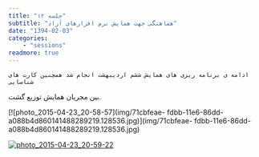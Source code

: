 ```yaml
---
title: "جلسه ۱۲"
subtitle: "هماهنگی جهت همایش نرم افزارهای آزاد"
date: "1394-02-03"
categories:
    - "sessions"
readmore: true
---
```

    ادامه ی برنامه ریزی های همایش ششم اردیبهشت انجام شد همچنین کارت های شناسایی
بین مجریان همایش توزیع گشت.

[![photo_2015-04-23_20-58-57](img/71cbfeae-
fdbb-11e6-86dd-a088b4d860141488289219.128536.jpg)](img/71cbfeae-
fdbb-11e6-86dd-a088b4d860141488289219.128536.jpg)

[![photo_2015-04-23_20-59-22](../../img/71cc01e2-fdbb-11e6-86dd-a088b4d860141488289219.1285982.jpg)](img/71cc01e2-fdbb-11e6-86dd-a088b4d860141488289219.1285982.jpg)
